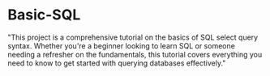 # Basic-SQL
"This project is a comprehensive tutorial on the basics of SQL select query syntax. Whether you're a beginner looking to learn SQL or someone needing a refresher on the fundamentals, this tutorial covers everything you need to know to get started with querying databases effectively."
